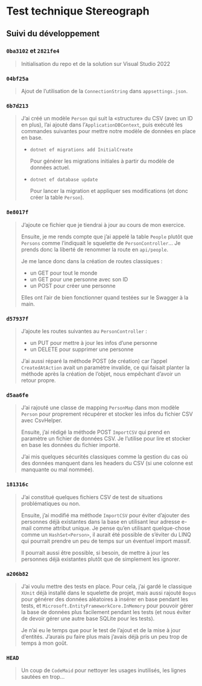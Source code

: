 # Test technique Stereograph

## Suivi du développement

### `0ba3102` et `2821fe4`

> Initialisation du repo et de la solution sur Visual Studio 2022

### `04bf25a`

> Ajout de l’utilisation de la `ConnectionString` dans `appsettings.json`.

### `6b7d213`

> J’ai créé un modèle `Person` qui suit la «structure» du CSV (avec un ID en plus), l’ai ajouté dans l’`ApplicationDBContext`, puis exécuté les commandes suivantes pour mettre notre modèle de données en place en base.
>
> - `dotnet ef migrations add InitialCreate`
>
>   Pour générer les migrations initiales à partir du modèle de données actuel.
>
> - `dotnet ef database update`
>
>   Pour lancer la migration et appliquer ses modifications (et donc créer la table `Person`).

### `8e8017f`

> J’ajoute ce fichier que je tiendrai à jour au cours de mon exercice.
>
> Ensuite, je me rends compte que j’ai appelé la table `People` plutôt que `Persons` comme l’indiquait le squelette de `PersonController`… Je prends donc la liberté de renommer la route en `api/people`.
>
> Je me lance donc dans la création de routes classiques :
>
> - un GET pour tout le monde
> - un GET pour une personne avec son ID
> - un POST pour créer une personne
>
> Elles ont l’air de bien fonctionner quand testées sur le Swagger à la main.

### `d57937f`

> J’ajoute les routes suivantes au `PersonController` :
>
> - un PUT pour mettre à jour les infos d’une personne
> - un DELETE pour supprimer une personne
>
> J’ai aussi réparé la méthode POST (de création) car l’appel `CreatedAtAction` avait un paramètre invalide, ce qui faisait planter la méthode après la création de l’objet, nous empêchant d’avoir un retour propre.

### `d5aa6fe`

> J’ai rajouté une classe de mapping `PersonMap` dans mon modèle `Person` pour proprement récupérer et stocker les infos du fichier CSV avec CsvHelper.
>
> Ensuite, j’ai rédigé la méthode POST `ImportCSV` qui prend en paramètre un fichier de données CSV. Je l’utilise pour lire et stocker en base les données du fichier importé.
>
> J’ai mis quelques sécurités classiques comme la gestion du cas où des données manquent dans les headers du CSV (si une colonne est manquante ou mal nommée).

### `181316c`

> J’ai constitué quelques fichiers CSV de test de situations problématiques ou non.
>
> Ensuite, j’ai modifié ma méthode `ImportCSV` pour éviter d’ajouter des personnes déjà existantes dans la base en utilisant leur adresse e-mail comme attribut unique. Je pense qu’en utilisant quelque-chose comme un `HashSet<Person>`, il aurait été possible de s’éviter du LINQ qui pourrait prendre un peu de temps sur un éventuel import massif.
>
> Il pourrait aussi être possible, si besoin, de mettre à jour les personnes déjà existantes plutôt que de simplement les ignorer.

### `a206b82`

> J’ai voulu mettre des tests en place. Pour cela, j’ai gardé le classique `XUnit` déjà installé dans le squelette de projet, mais aussi rajouté `Bogus` pour générer des données aléatoires à insérer en base pendant les tests, et `Microsoft.EntityFrameworkCore.InMemory` pour pouvoir gérer la base de données plus facilement pendant les tests (et nous éviter de devoir gérer une autre base SQLite pour les tests).
>
> Je n’ai eu le temps que pour le test de l’ajout et de la mise à jour d’entités. J’aurais pu faire plus mais j’avais déjà pris un peu trop de temps à mon goût.

### `HEAD`

> Un coup de `CodeMaid` pour nettoyer les usages inutilisés, les lignes sautées en trop…
